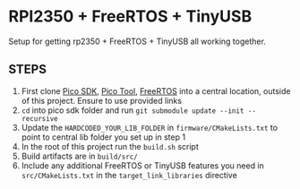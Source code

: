 # RPI2350 + FreeRTOS + TinyUSB

Setup for getting rp2350 + FreeRTOS + TinyUSB all working together.

## STEPS

1. First clone [Pico SDK](https://github.com/raspberrypi/pico-sdk), [Pico Tool](https://github.com/raspberrypi/picotool), [FreeRTOS](https://github.com/raspberrypi/FreeRTOS-Kernel) into a central location, outside of this project. Ensure to use provided links
2. `cd` into pico sdk folder and run `git submodule update --init --recursive`
3. Update the `HARDCODED_YOUR_LIB_FOLDER` in `firmware/CMakeLists.txt` to point to central lib folder you set up in step 1
4. In the root of this project run the `build.sh` script
5. Build artifacts are in `build/src/`
6. Include any additional FreeRTOS or TinyUSB features you need in `src/CMakeLists.txt` in the `target_link_libraries` directive
